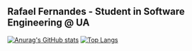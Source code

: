 ## Rafael Fernandes - Student in Software Engineering @ UA

[![Anurag's GitHub stats](https://github-readme-stats.vercel.app/api?username=rafaeltorrinhas&show_icons=true&theme=radical)](https://github.com/anuraghazra/github-readme-stats)
[![Top Langs](https://github-readme-stats.vercel.app/api/top-langs/?username=rafaeltorrinhas&layout=compact&theme=radical)](https://github.com/anuraghazra/github-readme-stats)
